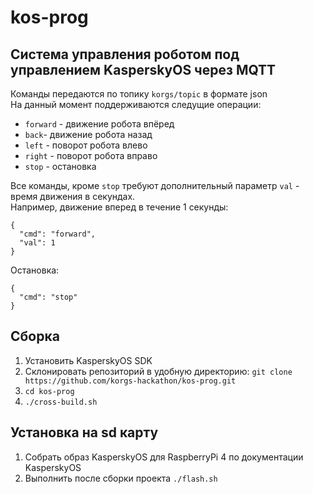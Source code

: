 # kos-prog
## Система управления роботом под управлением KasperskyOS через MQTT

Команды передаются по топику `korgs/topic` в формате json\
На данный момент поддерживаются следущие операции:
- `forward` - движение робота впёред
- `back`- движение робота назад
- `left` - поворот робота влево
- `right` - поворот робота вправо
- `stop` - остановка

Все команды, кроме `stop` требуют дополнительный параметр `val` - время движения в секундах.\
Например, движение вперед в течение 1 секунды:
```
{
  "cmd": "forward",
  "val": 1
}
```
Остановка:
```
{
  "cmd": "stop"
}
```

## Сборка
1. Установить KasperskyOS SDK
2. Склонировать репозиторий в удобную директорию: `git clone https://github.com/korgs-hackathon/kos-prog.git`
3. `cd kos-prog`
4. `./cross-build.sh`

## Установка на sd карту
1. Собрать образ KasperskyOS для RaspberryPi 4 по документации KasperskyOS
2. Выполнить после сборки проекта `./flash.sh`
